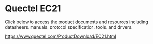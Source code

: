 # Quectel EC21

Click below to access the product documents and resources including datasheers, manuals, protocol specification, tools, and drivers.

https://www.quectel.com/ProductDownload/EC21.html